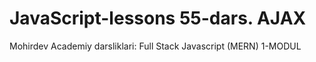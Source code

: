 # JavaScript-lessons 55-dars. AJAX

Mohirdev Academiy darsliklari: Full Stack Javascript (MERN) 1-MODUL
